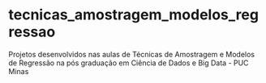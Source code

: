 # tecnicas_amostragem_modelos_regressao
Projetos desenvolvidos nas aulas de Técnicas de Amostragem e Modelos de Regressão na pós graduação em Ciência de Dados e Big Data - PUC Minas
